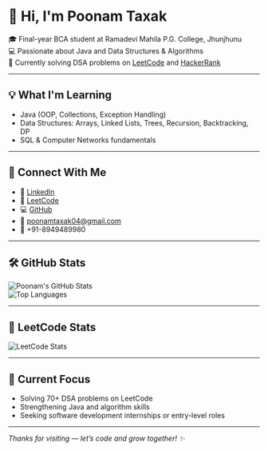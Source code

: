 # 👋 Hi, I'm Poonam Taxak

🎓 Final-year BCA student at Ramadevi Mahila P.G. College, Jhunjhunu  
💻 Passionate about Java and Data Structures & Algorithms  
🌱 Currently solving DSA problems on [LeetCode](https://leetcode.com/poonam_taxak) and [HackerRank](https://www.hackerrank.com/poonamtaxak04)

---

## 💡 What I'm Learning

- Java (OOP, Collections, Exception Handling)  
- Data Structures: Arrays, Linked Lists, Trees, Recursion, Backtracking, DP  
- SQL & Computer Networks fundamentals

---

## 🔗 Connect With Me

- 💼 [LinkedIn](https://www.linkedin.com/in/poonam-taxak-b69822366)  
- 🧠 [LeetCode](https://leetcode.com/poonam_taxak/)  
- 💻 [GitHub](https://github.com/poonam04-taxak)  
- 📧 poonamtaxak04@gmail.com  
- 📱 +91-8949489980

---

## 🛠 GitHub Stats

![Poonam's GitHub Stats](https://github-readme-stats.vercel.app/api?username=poonam04-taxak&show_icons=true&theme=tokyonight)  
![Top Languages](https://github-readme-stats.vercel.app/api/top-langs/?username=poonam04-taxak&layout=compact&theme=tokyonight)

---

## 🧠 LeetCode Stats

![LeetCode Stats](https://leetcard.jacoblin.cool/poonam_taxak?theme=dark&font=baloo)

---

## 🚀 Current Focus

- Solving 70+ DSA problems on LeetCode  
- Strengthening Java and algorithm skills  
- Seeking software development internships or entry-level roles

---

*Thanks for visiting — let’s code and grow together! ✨*
